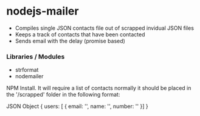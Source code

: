 # nodejs-mailer

- Compiles single JSON contacts file out of scrapped invidual JSON files
- Keeps a track of contacts that have been contacted
- Sends email with the delay (promise based)

### Libraries / Modules
- strformat
- nodemailer

NPM Install. It will require a list of contacts normally it should be placed in the '/scrapped' folder in the following format:

JSON Object
{
  users: [
  {
    email: '',
    name: '',
    number: ''
  }]
}
